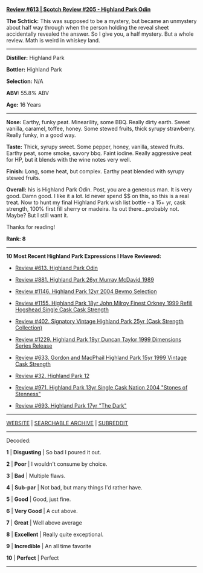 
[**Review #613 | Scotch Review #205 - Highland Park Odin**]( https://t8ke.review/review-613-highland-park-odin/)

**The Schtick:** This was supposed to be a mystery, but became an unmystery about half way through when the person holding the reveal sheet accidentally revealed the answer. So I give you, a half mystery. But a whole review. Math is weird in whiskey land. 

-----

**Distiller:** Highland Park

**Bottler:** Highland Park

**Selection:** N/A

**ABV:** 55.8% ABV

**Age:** 16 Years 

-----

**Nose:**   Earthy, funky peat. Minearility, some BBQ. Really dirty earth. Sweet vanilla, caramel, toffee, honey. Some stewed fruits, thick syrupy strawberry. Really funky, in a good way. 

**Taste:** Thick, syrupy sweet. Some pepper, honey, vanilla, stewed fruits. Earthy peat, some smoke, savory bbq. Faint iodine. Really aggressive peat for HP, but it blends with the wine notes very well. 

**Finish:** Long, some heat, but complex. Earthy peat blended with syrupy stewed fruits. 

**Overall:** his is Highland Park Odin. Post, you are a generous man. It is very good. Damn good. I like it a lot. Id never spend $$ on this, so this is a real treat. Now to hunt my final Highland Park wish list bottle - a 15+ yr, cask strength, 100% first fill sherry or madeira. Its out there...probably not. Maybe? But I still want it. 

Thanks for reading!

**Rank: 8**

----- 

**10 Most Recent Highland Park Expressions I Have Reviewed:** 

- [Review #613. Highland Park Odin]( https://t8ke.review/review-613-highland-park-odin/) 

- [Review #881. Highland Park 26yr Murray McDavid 1989]( https://t8ke.review/review-881-highland-park-26yr-murray-mcdavid-1989-banyuls-cask/) 

- [Review #1146. Highland Park 12yr 2004 Bevmo Selection]( https://t8ke.review/review-1146-highland-park-12yr-bevmo-selection-2004/) 

- [Review #1155. Highland Park 18yr John Milroy Finest Orkney 1999 Refill Hogshead Single Cask Cask Strength]( https://t8ke.review/review-1155-highland-park-18yr-john-milroy-1999/) 

- [Review #402. Signatory Vintage Highland Park 25yr (Cask Strength Collection)]( https://t8ke.review/review-402-highland-park-25yr-signatory-vintage/) 

- [Review #1229. Highland Park 19yr Duncan Taylor 1999 Dimensions Series Release]( https://t8ke.review/review-1229-highland-park-19yr-duncan-taylor-1999-dimensions-series-release) 

- [Review #633. Gordon and MacPhail Highland Park 15yr 1999 Vintage Cask Strength]( https://t8ke.review/review-633-gordon-macphail-highland-park-15yr-1999-ex-bourbon/) 

- [Review #32. Highland Park 12]( https://t8ke.review/review-32-highland-park-12yr/) 

- [Review #971. Highland Park 13yr Single Cask Nation 2004 "Stones of Stenness"]( https://t8ke.review/review-971-highland-park-13yr-single-cask-nation-2004-stones-of-stenness-hello-from-the-magic-tavern-collaboration/) 

- [Review #693. Highland Park 17yr "The Dark"]( https://t8ke.review/review-693-highland-park-17yr-the-dark/) 

-----

[WEBSITE](https://t8ke.review) | [SEARCHABLE ARCHIVE](https://t8ke.review/review-archive/) | [SUBREDDIT](https://reddit.com/r/t8kereviews)

-----

Decoded:

**1** | **Disgusting** | So bad I poured it out.

**2** | **Poor** | I wouldn't consume by choice.

**3** | **Bad** | Multiple flaws.

**4** | **Sub-par** | Not bad, but many things I'd rather have.

**5** | **Good** | Good, just fine.

**6** | **Very Good** | A cut above.

**7** | **Great** | Well above average

**8** | **Excellent** | Really quite exceptional.

**9** | **Incredible** | An all time favorite

**10** | **Perfect** | Perfect

----

